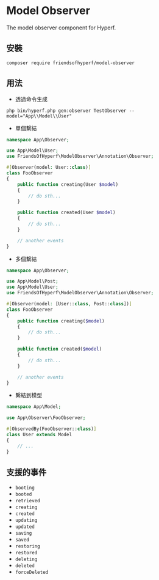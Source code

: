 # Model Observer

The model observer component for Hyperf.

## 安裝

```shell
composer require friendsofhyperf/model-observer
```

## 用法

- 透過命令生成

```shell
php bin/hyperf.php gen:observer TestObserver --model="App\\Model\\User"
```

- 單個繫結

```php
namespace App\Observer;

use App\Model\User;
use FriendsOfHyperf\ModelObserver\Annotation\Observer;

#[Observer(model: User::class)]
class FooObserver
{
    public function creating(User $model)
    {
        // do sth...
    }

    public function created(User $model)
    {
        // do sth...
    }

    // another events
}
```

- 多個繫結

```php
namespace App\Observer;

use App\Model\Post;
use App\Model\User;
use FriendsOfHyperf\ModelObserver\Annotation\Observer;

#[Observer(model: [User::class, Post::class])]
class FooObserver
{
    public function creating($model)
    {
        // do sth...
    }

    public function created($model)
    {
        // do sth...
    }

    // another events
}
```

- 繫結到模型

```php
namespace App\Model;

use App\Observer\FooObserver;

#[ObservedBy(FooObserver::class)]
class User extends Model
{
    // ...
}
```

## 支援的事件

- `booting`
- `booted`
- `retrieved`
- `creating`
- `created`
- `updating`
- `updated`
- `saving`
- `saved`
- `restoring`
- `restored`
- `deleting`
- `deleted`
- `forceDeleted`
